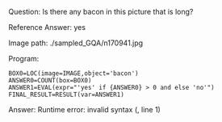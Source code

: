 Question: Is there any bacon in this picture that is long?

Reference Answer: yes

Image path: ./sampled_GQA/n170941.jpg

Program:

```
BOX0=LOC(image=IMAGE,object='bacon')
ANSWER0=COUNT(box=BOX0)
ANSWER1=EVAL(expr="'yes' if {ANSWER0} > 0 and else 'no'")
FINAL_RESULT=RESULT(var=ANSWER1)
```
Answer: Runtime error: invalid syntax (<string>, line 1)

